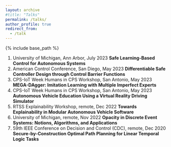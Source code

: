 ```yaml
---
layout: archive
#title: "Talks"
permalink: /talks/
author_profile: true
redirect_from:
  - /talk
---
```


{% include base_path %}


1. University of Michigan, Ann Arbor, July 2023 
**Safe Learning-Based Control for Autonomous Systems**
2. American Control Conference, San Diego, May 2023 
**Differentiable Safe Controller Design through Control Barrier Functions**
3. CPS-IoT Week Humans in CPS Workshop, San Antonio, May 2023  
**MEGA-DAgger: Imitation Learning with Multiple Imperfect Experts**
4. CPS-IoT Week Humans in CPS Workshop, San Antonio, May 2023 
**Autonomous Vehicle Education Using a Virtual Reality Driving Simulator**
5. RTSS Explainability Workshop, remote, Dec 2022 
**Towards Explainability in Modular Autonomous Vehicle Software**
6. University of Michigan, remote, Nov 2022 
**Opacity in Discrete Event Systems: Notions, Algorithms, and Applications**
7. 59th IEEE Conference on Decision and Control (CDC), remote, Dec 2020 
**Secure-by-Construction Optimal Path Planning for Linear Temporal Logic Tasks**